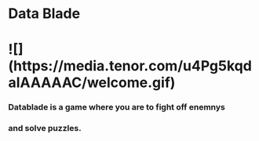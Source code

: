 <H1>    Data Blade<H1>
  ![](https://media.tenor.com/u4Pg5kqdaIAAAAAC/welcome.gif)
 
 <H3> Datablade is a game where you are to fight off enemnys<h3>
   <h3> and solve puzzles.<h3>
